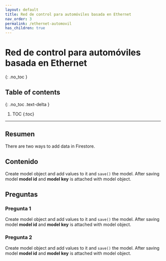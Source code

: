 ```yaml
---
layout: default
title: Red de control para automóviles basada en Ethernet
nav_order: 3
permalink: /ethernet-automovil
has_children: true
---
```



# Red de control para automóviles basada en Ethernet
{: .no_toc }

## Table of contents
{: .no_toc .text-delta }

1. TOC
{:toc}

---

## Resumen
There are two ways to add data in Firestore.

## Contenido
Create model object and add values to it and `save()` the model. After saving model **model id** and 
**model key** is attached with model object.


## Preguntas

### Pregunta 1
Create model object and add values to it and `save()` the model. After saving model **model id** and 
**model key** is attached with model object.

### Pregunta 2
Create model object and add values to it and `save()` the model. After saving model **model id** and 
**model key** is attached with model object.

